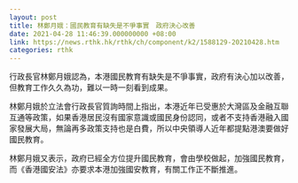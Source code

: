 ```yaml
---
layout: post
title: 林鄭月娥：國民教育有缺失是不爭事實　政府決心改善
date: 2021-04-28 11:46:39.000000000 +08:00
link: https://news.rthk.hk/rthk/ch/component/k2/1588129-20210428.htm
categories: rthk
---
```


行政長官林鄭月娥認為，本港國民教育有缺失是不爭事實，政府有決心加以改善，但教育工作久久為功，難以一時一刻看到成果。

林鄭月娥於立法會行政長官質詢時間上指出，本港近年已受惠於大灣區及金融互聯互通等政策，如果香港居民沒有國家意識或國民身份認同，或者不支持香港融入國家發展大局，無論再多政策支持也是白費，所以中央領導人近年都提點港澳要做好國民教育。

林鄭月娥又表示，政府已經全方位提升國民教育，會由學校做起，加強國民教育，而《香港國安法》亦要求本港加強國安教育，有關工作正不斷推進。
